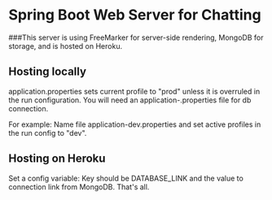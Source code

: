# Spring Boot Web Server for Chatting
###This server is using FreeMarker for server-side rendering, MongoDB for storage, and is hosted on Heroku.

## Hosting locally
application.properties sets current profile to "prod" unless it is overruled in the run configuration.
You will need an application-<profile-name>.properties file for db connection. 

For example: Name file application-dev.properties and set active profiles in the run config to "dev".

## Hosting on Heroku
Set a config variable: Key should be DATABASE_LINK and the value to connection link from MongoDB.
That's all.